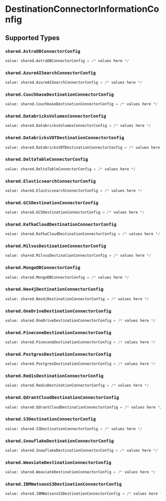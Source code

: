 # DestinationConnectorInformationConfig


## Supported Types

### `shared.AstraDBConnectorConfig`

```python
value: shared.AstraDBConnectorConfig = /* values here */
```

### `shared.AzureAISearchConnectorConfig`

```python
value: shared.AzureAISearchConnectorConfig = /* values here */
```

### `shared.CouchbaseDestinationConnectorConfig`

```python
value: shared.CouchbaseDestinationConnectorConfig = /* values here */
```

### `shared.DatabricksVolumesConnectorConfig`

```python
value: shared.DatabricksVolumesConnectorConfig = /* values here */
```

### `shared.DatabricksVDTDestinationConnectorConfig`

```python
value: shared.DatabricksVDTDestinationConnectorConfig = /* values here */
```

### `shared.DeltaTableConnectorConfig`

```python
value: shared.DeltaTableConnectorConfig = /* values here */
```

### `shared.ElasticsearchConnectorConfig`

```python
value: shared.ElasticsearchConnectorConfig = /* values here */
```

### `shared.GCSDestinationConnectorConfig`

```python
value: shared.GCSDestinationConnectorConfig = /* values here */
```

### `shared.KafkaCloudDestinationConnectorConfig`

```python
value: shared.KafkaCloudDestinationConnectorConfig = /* values here */
```

### `shared.MilvusDestinationConnectorConfig`

```python
value: shared.MilvusDestinationConnectorConfig = /* values here */
```

### `shared.MongoDBConnectorConfig`

```python
value: shared.MongoDBConnectorConfig = /* values here */
```

### `shared.Neo4jDestinationConnectorConfig`

```python
value: shared.Neo4jDestinationConnectorConfig = /* values here */
```

### `shared.OneDriveDestinationConnectorConfig`

```python
value: shared.OneDriveDestinationConnectorConfig = /* values here */
```

### `shared.PineconeDestinationConnectorConfig`

```python
value: shared.PineconeDestinationConnectorConfig = /* values here */
```

### `shared.PostgresDestinationConnectorConfig`

```python
value: shared.PostgresDestinationConnectorConfig = /* values here */
```

### `shared.RedisDestinationConnectorConfig`

```python
value: shared.RedisDestinationConnectorConfig = /* values here */
```

### `shared.QdrantCloudDestinationConnectorConfig`

```python
value: shared.QdrantCloudDestinationConnectorConfig = /* values here */
```

### `shared.S3DestinationConnectorConfig`

```python
value: shared.S3DestinationConnectorConfig = /* values here */
```

### `shared.SnowflakeDestinationConnectorConfig`

```python
value: shared.SnowflakeDestinationConnectorConfig = /* values here */
```

### `shared.WeaviateDestinationConnectorConfig`

```python
value: shared.WeaviateDestinationConnectorConfig = /* values here */
```

### `shared.IBMWatsonxS3DestinationConnectorConfig`

```python
value: shared.IBMWatsonxS3DestinationConnectorConfig = /* values here */
```

